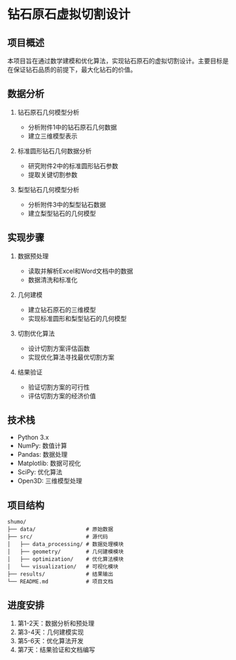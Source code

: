 # 钻石原石虚拟切割设计

## 项目概述
本项目旨在通过数学建模和优化算法，实现钻石原石的虚拟切割设计。主要目标是在保证钻石品质的前提下，最大化钻石的价值。

## 数据分析
1. 钻石原石几何模型分析
   - 分析附件1中的钻石原石几何数据
   - 建立三维模型表示

2. 标准圆形钻石几何数据分析
   - 研究附件2中的标准圆形钻石参数
   - 提取关键切割参数

3. 梨型钻石几何模型分析
   - 分析附件3中的梨型钻石数据
   - 建立梨型钻石的几何模型

## 实现步骤
1. 数据预处理
   - 读取并解析Excel和Word文档中的数据
   - 数据清洗和标准化

2. 几何建模
   - 建立钻石原石的三维模型
   - 实现标准圆形和梨型钻石的几何模型

3. 切割优化算法
   - 设计切割方案评估函数
   - 实现优化算法寻找最优切割方案

4. 结果验证
   - 验证切割方案的可行性
   - 评估切割方案的经济价值

## 技术栈
- Python 3.x
- NumPy: 数值计算
- Pandas: 数据处理
- Matplotlib: 数据可视化
- SciPy: 优化算法
- Open3D: 三维模型处理

## 项目结构
```
shumo/
├── data/                # 原始数据
├── src/                 # 源代码
│   ├── data_processing/ # 数据处理模块
│   ├── geometry/        # 几何建模模块
│   ├── optimization/    # 优化算法模块
│   └── visualization/   # 可视化模块
├── results/             # 结果输出
└── README.md            # 项目文档
```

## 进度安排
1. 第1-2天：数据分析和预处理
2. 第3-4天：几何建模实现
3. 第5-6天：优化算法开发
4. 第7天：结果验证和文档编写 